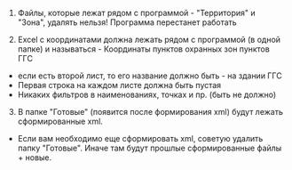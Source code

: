 1) Файлы, которые лежат рядом с программой - "Территория" и "Зона", удалять нельзя! Программа перестанет работать

2) Excel c координатами должна лежать рядом с программой (в одной папке) и  называться - Координаты пунктов охранных зон пунктов ГГC
- если есть второй лист, то его название должно быть - на здании ГГС
- Первая строка на каждом листе должна быть пустая
- Никаких фильтров в наименованиях, точках и пр. (быть не должно)

3) В папке "Готовые" (появится после формирования xml) будут лежать сформированные xml. 
- Если вам необходимо еще сформировать xml, советую удалить папку "Готовые". Иначе там будут прошлые сформированные файлы + новые.

